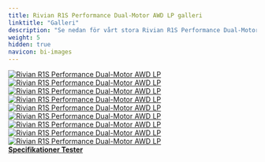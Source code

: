 ```yaml
---
title: Rivian R1S Performance Dual-Motor AWD LP galleri
linktitle: "Galleri"
description: "Se nedan för vårt stora Rivian R1S Performance Dual-Motor AWD LP-bildgalleri. Klicka på bilderna för högupplösta versioner."
weight: 5
hidden: true
navicon: bi-images
---
```

<!-- markdownlint-disable MD033 -->
<div class="row" id ="my-gallery">
	<div class="pswp-grid-item col-6 col-md-4">
		<a href="https://media.evkx.net/multimedia/models/rivian/r1/r1s_performance_dual-motor_awd_lp/charging_1.jpg"
data-pswp-src="https://media.evkx.net/multimedia/models/rivian/r1/r1s_performance_dual-motor_awd_lp/charging_1.jpg"
data-pswp-width="2880"
data-pswp-height="1920" 
target="_blank">
			<img src="https://media.evkx.net/multimedia/models/rivian/r1/r1s_performance_dual-motor_awd_lp/charging_1_xst.jpg" alt="Rivian R1S Performance Dual-Motor AWD LP" class="img-fluid img-thumbnail" />
		</a>
	</div>
	<div class="pswp-grid-item col-6 col-md-4">
		<a href="https://media.evkx.net/multimedia/models/rivian/r1/r1s_performance_dual-motor_awd_lp/charging_2.jpg"
data-pswp-src="https://media.evkx.net/multimedia/models/rivian/r1/r1s_performance_dual-motor_awd_lp/charging_2.jpg"
data-pswp-width="2880"
data-pswp-height="1920" 
target="_blank">
			<img src="https://media.evkx.net/multimedia/models/rivian/r1/r1s_performance_dual-motor_awd_lp/charging_2_xst.jpg" alt="Rivian R1S Performance Dual-Motor AWD LP" class="img-fluid img-thumbnail" />
		</a>
	</div>
	<div class="pswp-grid-item col-6 col-md-4">
		<a href="https://media.evkx.net/multimedia/models/rivian/r1/r1s_performance_dual-motor_awd_lp/exterior_1.jpg"
data-pswp-src="https://media.evkx.net/multimedia/models/rivian/r1/r1s_performance_dual-motor_awd_lp/exterior_1.jpg"
data-pswp-width="2880"
data-pswp-height="1920" 
target="_blank">
			<img src="https://media.evkx.net/multimedia/models/rivian/r1/r1s_performance_dual-motor_awd_lp/exterior_1_xst.jpg" alt="Rivian R1S Performance Dual-Motor AWD LP" class="img-fluid img-thumbnail" />
		</a>
	</div>
	<div class="pswp-grid-item col-6 col-md-4">
		<a href="https://media.evkx.net/multimedia/models/rivian/r1/r1s_performance_dual-motor_awd_lp/exterior_2.jpg"
data-pswp-src="https://media.evkx.net/multimedia/models/rivian/r1/r1s_performance_dual-motor_awd_lp/exterior_2.jpg"
data-pswp-width="2880"
data-pswp-height="1920" 
target="_blank">
			<img src="https://media.evkx.net/multimedia/models/rivian/r1/r1s_performance_dual-motor_awd_lp/exterior_2_xst.jpg" alt="Rivian R1S Performance Dual-Motor AWD LP" class="img-fluid img-thumbnail" />
		</a>
	</div>
	<div class="pswp-grid-item col-6 col-md-4">
		<a href="https://media.evkx.net/multimedia/models/rivian/r1/r1s_performance_dual-motor_awd_lp/frunk_1.jpg"
data-pswp-src="https://media.evkx.net/multimedia/models/rivian/r1/r1s_performance_dual-motor_awd_lp/frunk_1.jpg"
data-pswp-width="2880"
data-pswp-height="1920" 
target="_blank">
			<img src="https://media.evkx.net/multimedia/models/rivian/r1/r1s_performance_dual-motor_awd_lp/frunk_1_xst.jpg" alt="Rivian R1S Performance Dual-Motor AWD LP" class="img-fluid img-thumbnail" />
		</a>
	</div>
	<div class="pswp-grid-item col-6 col-md-4">
		<a href="https://media.evkx.net/multimedia/models/rivian/r1/r1s_performance_dual-motor_awd_lp/main_1.jpg"
data-pswp-src="https://media.evkx.net/multimedia/models/rivian/r1/r1s_performance_dual-motor_awd_lp/main_1.jpg"
data-pswp-width="2880"
data-pswp-height="1920" 
target="_blank">
			<img src="https://media.evkx.net/multimedia/models/rivian/r1/r1s_performance_dual-motor_awd_lp/main_1_xst.jpg" alt="Rivian R1S Performance Dual-Motor AWD LP" class="img-fluid img-thumbnail" />
		</a>
	</div>
	<div class="pswp-grid-item col-6 col-md-4">
		<a href="https://media.evkx.net/multimedia/models/rivian/r1/r1s_performance_dual-motor_awd_lp/screens_1.jpg"
data-pswp-src="https://media.evkx.net/multimedia/models/rivian/r1/r1s_performance_dual-motor_awd_lp/screens_1.jpg"
data-pswp-width="1600"
data-pswp-height="1067" 
target="_blank">
			<img src="https://media.evkx.net/multimedia/models/rivian/r1/r1s_performance_dual-motor_awd_lp/screens_1_xst.jpg" alt="Rivian R1S Performance Dual-Motor AWD LP" class="img-fluid img-thumbnail" />
		</a>
	</div>
	<div class="pswp-grid-item col-6 col-md-4">
		<a href="https://media.evkx.net/multimedia/models/rivian/r1/r1s_performance_dual-motor_awd_lp/screens_2.jpg"
data-pswp-src="https://media.evkx.net/multimedia/models/rivian/r1/r1s_performance_dual-motor_awd_lp/screens_2.jpg"
data-pswp-width="1534"
data-pswp-height="1016" 
target="_blank">
			<img src="https://media.evkx.net/multimedia/models/rivian/r1/r1s_performance_dual-motor_awd_lp/screens_2_xst.jpg" alt="Rivian R1S Performance Dual-Motor AWD LP" class="img-fluid img-thumbnail" />
		</a>
	</div>
	<div class="pswp-grid-item col-6 col-md-4">
		<a href="https://media.evkx.net/multimedia/models/rivian/r1/r1s_performance_dual-motor_awd_lp/trunk_1.jpg"
data-pswp-src="https://media.evkx.net/multimedia/models/rivian/r1/r1s_performance_dual-motor_awd_lp/trunk_1.jpg"
data-pswp-width="1920"
data-pswp-height="1080" 
target="_blank">
			<img src="https://media.evkx.net/multimedia/models/rivian/r1/r1s_performance_dual-motor_awd_lp/trunk_1_xst.jpg" alt="Rivian R1S Performance Dual-Motor AWD LP" class="img-fluid img-thumbnail" />
		</a>
	</div>
</div>
<script type="module">
  import PhotoSwipeLightbox from '/js/photoswipe-lightbox.esm.js';
    const lightbox = new PhotoSwipeLightbox({
       gallery: '#my-gallery',
        children: 'a',
        pswpModule: () => import('/js/photoswipe.esm.js')
    });
lightbox.init();
</script>
<div class="mt-3 mb-3">
<a href="../specifications/" class="text-decoration-none text-black">
<strong><i class="bi-arrow-left"></i> Specifikationer </strong>
</a>
<a href="../reviews/" class="text-decoration-none text-black float-end">
<strong>Tester <i class="bi-arrow-right"></i></strong>
</a>
</div>
